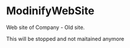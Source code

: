 ModinifyWebSite
===============

Web site of Company - Old site.

This will be stopped and not maitained anymore
